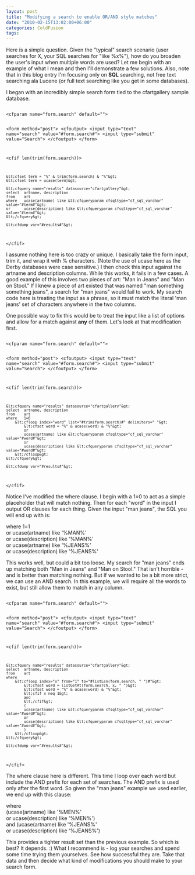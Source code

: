 ```yaml
---
layout: post
title: "Modifying a search to enable OR/AND style matches"
date: "2010-02-15T13:02:00+06:00"
categories: ColdFusion 
tags: 
---
```


Here is a simple question. Given the "typical" search scenario (user searches for X, your SQL searches for "like %x%"), how do you broaden the user's input when multiple words are used? Let me begin with an example of what I mean and then I'll demonstrate a few solutions. Also, note that in this blog entry I'm focusing only on <b>SQL</b> searching, not free text searching ala Lucene (or full text searching like you get in some databases).
<!--more-->
I began with an incredibly simple search form tied to the cfartgallery sample database.

<code>
&lt;cfparam name="form.search" default=""&gt;

&lt;form method="post"&gt;
	&lt;cfoutput&gt;
	&lt;input type="text" name="search" value="#form.search#"&gt;
	&lt;input type="submit" value="Search"&gt;
	&lt;/cfoutput&gt;
&lt;/form&gt;

&lt;cfif len(trim(form.search))&gt;

	&lt;cfset term = "%" & trim(form.search) & "%"&gt;
	&lt;cfset term = ucase(term)&gt;
	
	&lt;cfquery name="results" datasource="cfartgallery"&gt;
	select	artname, description
	from	art
	where	ucase(artname) like &lt;cfqueryparam cfsqltype="cf_sql_varchar" value="#term#"&gt;
	or		ucase(description) like &lt;cfqueryparam cfsqltype="cf_sql_varchar" value="#term#"&gt;
	&lt;/cfquery&gt;

	&lt;cfdump var="#results#"&gt;
	
&lt;/cfif&gt;
</code>

I assume nothing here is too crazy or unique. I basically take the form input, trim it, and wrap it with % characters. (Note the use of ucase here as the Derby databases were case sensitive.) I then check this input against the artname and description columns. While this works, it fails in a few cases. A good example of this involves two pieces of art: "Man in Jeans" and "Man on Stool." If I knew a piece of art existed that was named "man something something jeans", a search for "man jeans" would fail to work. My search code here is treating the input as a phrase, so it must match the literal 'man jeans' set of characters anywhere in the two columns. 

One possible way to fix this would be to treat the input like a list of options and allow for a match against <b>any</b> of them. Let's look at that modification first.

<code>
&lt;cfparam name="form.search" default=""&gt;

&lt;form method="post"&gt;
	&lt;cfoutput&gt;
	&lt;input type="text" name="search" value="#form.search#"&gt;
	&lt;input type="submit" value="Search"&gt;
	&lt;/cfoutput&gt;
&lt;/form&gt;

&lt;cfif len(trim(form.search))&gt;

	
	&lt;cfquery name="results" datasource="cfartgallery"&gt;
	select	artname, description
	from	art
	where	1=0 
		&lt;cfloop index="word" list="#trim(form.search)#" delimiters=" "&gt;		
			&lt;cfset word = "%" & ucase(word) & "%"&gt;
			or
			ucase(artname) like &lt;cfqueryparam cfsqltype="cf_sql_varchar" value="#word#"&gt;
			or
			ucase(description) like &lt;cfqueryparam cfsqltype="cf_sql_varchar" value="#word#"&gt;
		&lt;/cfloop&gt;
	&lt;/cfquery&gt;

	&lt;cfdump var="#results#"&gt;
	
&lt;/cfif&gt;
</code>

Notice I've modified the where clause. I begin with a 1=0 to act as a simple placeholder that will match nothing. Then for each "word" in the input I output OR clauses for each thing. Given the input "man jeans", the SQL you will end up with is:

where 1=1<br/>
or ucase(artname) like '%MAN%'<br/>
or ucase(description) like '%MAN%'<br/>
or ucase(artname) like '%JEANS%'<br/>
or ucase(description) like '%JEANS%'<br/>

This works well, but could a bit too loose. My search for "man jeans" ends up matching both "Man in Jeans" and "Man on Stool." That isn't horrible - and is better than matching nothing. But if we wanted to be a bit more strict, we can use an AND search. In this example, we will require all the words to exist, but still allow them to match in any column.

<code>
&lt;cfparam name="form.search" default=""&gt;

&lt;form method="post"&gt;
	&lt;cfoutput&gt;
	&lt;input type="text" name="search" value="#form.search#"&gt;
	&lt;input type="submit" value="Search"&gt;
	&lt;/cfoutput&gt;
&lt;/form&gt;

&lt;cfif len(trim(form.search))&gt;

	
	&lt;cfquery name="results" datasource="cfartgallery"&gt;
	select	artname, description
	from	art
	where	
		&lt;cfloop index="x" from="1" to="#listLen(form.search, " ")#"&gt;
			&lt;cfset word = listGetAt(form.search, x, " ")&gt;
			&lt;cfset word = "%" & ucase(word) & "%"&gt;
			&lt;cfif x neq 1&gt;
			and
			&lt;/cfif&gt;	
			(	
			ucase(artname) like &lt;cfqueryparam cfsqltype="cf_sql_varchar" value="#word#"&gt;
			or
			ucase(description) like &lt;cfqueryparam cfsqltype="cf_sql_varchar" value="#word#"&gt;
			)
		&lt;/cfloop&gt;
	&lt;/cfquery&gt;

	&lt;cfdump var="#results#"&gt;
	
&lt;/cfif&gt;
</code>

The where clause here is different. This time I loop over each word but include the AND prefix for each set of searches. The AND prefix is used only after the first word. So given the "man jeans" example we used earlier, we end up with this clause:

where<br/>
(ucase(artname) like '%MEN%'<br/>
or
ucase(description) like '%MEN%')<br/>
and
(ucase(artname) like '%JEANS%'<br/>
or
ucase(description) like '%JEANS%')<br/>

This provides a tighter result set than the previous example. So which is best? It depends. :) What I recommend is - log your searches and spend some time trying them yourselves. See how successful they are. Take that data and then decide what kind of modifications you should make to your search form.
